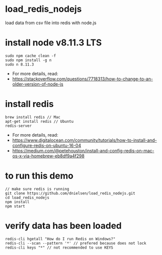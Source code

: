 # load_redis_nodejs
load data from csv file into redis with node.js

# install node v8.11.3 LTS 
```
sudo npm cache clean -f
sudo npm install -g n
sudo n 8.11.3
```
- For more details, read: 
- https://stackoverflow.com/questions/7718313/how-to-change-to-an-older-version-of-node-js

# install redis 
```
brew install redis // Mac 
apt-get install redis // Ubuntu
redis-server
```
- For more details, read: 
- https://www.digitalocean.com/community/tutorials/how-to-install-and-configure-redis-on-ubuntu-16-04
- https://medium.com/@petehouston/install-and-config-redis-on-mac-os-x-via-homebrew-eb8df9a4f298


# to run this demo
```
// make sure redis is running
git clone https://github.com/dnielsen/load_redis_nodejs.git
cd load_redis_nodejs
npm install
npm start 
```
# verify data has been loaded
```
redis-cli hgetall "How do I run Redis on Windows?"
redis-cli --scan --pattern '*' // prefered because does not lock
redis-cli keys "*" // not recommended to use KEYS
```
